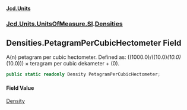 #### [Jcd.Units](index.md 'index')
### [Jcd.Units.UnitsOfMeasure.SI](Jcd.Units.UnitsOfMeasure.SI.md 'Jcd.Units.UnitsOfMeasure.SI').[Densities](Densities.md 'Jcd.Units.UnitsOfMeasure.SI.Densities')

## Densities.PetagramPerCubicHectometer Field

A(n) petagram per cubic hectometer. Defined as: ((1000.0)/((10.0)*(10.0)*(10.0))) × teragram per cubic dekameter + (0).

```csharp
public static readonly Density PetagramPerCubicHectometer;
```

#### Field Value
[Density](Density.md 'Jcd.Units.UnitTypes.Density')